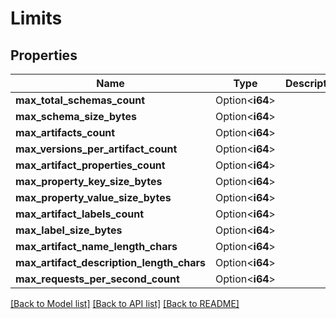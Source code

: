 # Limits

## Properties

Name | Type | Description | Notes
------------ | ------------- | ------------- | -------------
**max_total_schemas_count** | Option<**i64**> |  | [optional]
**max_schema_size_bytes** | Option<**i64**> |  | [optional]
**max_artifacts_count** | Option<**i64**> |  | [optional]
**max_versions_per_artifact_count** | Option<**i64**> |  | [optional]
**max_artifact_properties_count** | Option<**i64**> |  | [optional]
**max_property_key_size_bytes** | Option<**i64**> |  | [optional]
**max_property_value_size_bytes** | Option<**i64**> |  | [optional]
**max_artifact_labels_count** | Option<**i64**> |  | [optional]
**max_label_size_bytes** | Option<**i64**> |  | [optional]
**max_artifact_name_length_chars** | Option<**i64**> |  | [optional]
**max_artifact_description_length_chars** | Option<**i64**> |  | [optional]
**max_requests_per_second_count** | Option<**i64**> |  | [optional]

[[Back to Model list]](../README.md#documentation-for-models) [[Back to API list]](../README.md#documentation-for-api-endpoints) [[Back to README]](../README.md)


